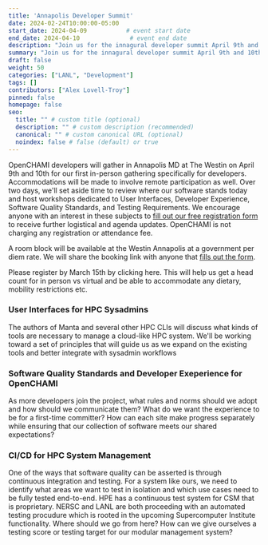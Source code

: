 ```yaml
---
title: 'Annapolis Developer Summit'
date: 2024-02-24T10:00:00-05:00
start_date: 2024-04-09           # event start date
end_date: 2024-04-10              # event end date
description: "Join us for the innagural developer summit April 9th and 10th in Annapolis MD."
summary: "Join us for the innagural developer summit April 9th and 10th in Annapolis MD."
draft: false
weight: 50
categories: ["LANL", "Development"]
tags: []
contributors: ["Alex Lovell-Troy"]
pinned: false
homepage: false
seo:
  title: "" # custom title (optional)
  description: "" # custom description (recommended)
  canonical: "" # custom canonical URL (optional)
  noindex: false # false (default) or true
---
```


OpenCHAMI developers will gather in Annapolis MD at The Westin on April 9th and 10th for our first in-person gathering specifically for developers.  Accommodations will be made to involve remote participation as well.  Over two days, we'll set aside time to review where our software stands today and host workshops dedicated to User Interfaces, Developer Experience, Software Quality Standards, and Testing Requirements.  We encourage anyone with an interest in these subjects to [fill out our free registration form](https://forms.office.com/g/3zPmc3WUTr) to receive further logistical and agenda updates.  OpenCHAMI is not charging any registration or attendance fee.

A room block will be available at the Westin Annapolis at a government per diem rate. We will share the booking link with anyone that [fills out the form]((https://forms.office.com/g/3zPmc3WUTr)).

Please register by March 15th by clicking here. This will help us get a head count for in person vs virtual and be able to accommodate any dietary, mobility restrictions etc.

### User Interfaces for HPC Sysadmins

The authors of Manta and several other HPC CLIs will discuss what kinds of tools are necessary to manage a cloud-like HPC system.  We'll be working toward a set of principles that will guide us as we expand on the existing tools and better integrate with sysadmin workflows

### Software Quality Standards and Developer Exeperience for OpenCHAMI

As more developers join the project, what rules and norms should we adopt and how should we communicate them?  What do we want the experience to be for a first-time committer?  How can each site make progress separately while ensuring that our collection of software meets our shared expectations?


### CI/CD for HPC System Management

One of the ways that software quality can be asserted is through continuous integration and testing.  For a system like ours, we need to identify what areas we want to test in isolation and which use cases need to be fully tested end-to-end.  HPE has a continuous test system for CSM that is proprietary.  NERSC and LANL are both proceeding with an automated testing procudure which is rooted in the upcoming Supercomputer Institute functionality.  Where should we go from here?  How can we give ourselves a testing score or testing target for our modular management system?
